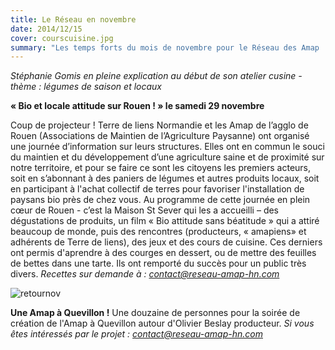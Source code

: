 ```yaml
---
title: Le Réseau en novembre
date: 2014/12/15
cover: courscuisine.jpg
summary: "Les temps forts du mois de novembre pour le Réseau des Amap : fête de la soupe à Bernay, une nouvelle Amap à Quevillon et une journée à St Sever \"Bio attitude, sans béatitude\"." 
---
```

*Stéphanie Gomis en pleine explication au début de son atelier cusine - thème : légumes de saison et locaux*


**« Bio et locale attitude sur Rouen ! » le samedi 29 novembre**

Coup de projecteur ! Terre de liens Normandie et les Amap de l’agglo de Rouen (Associations de Maintien de l’Agriculture Paysanne) ont organisé une journée d’information sur leurs structures. Elles ont en commun le souci du maintien et du développement d’une agriculture saine et de proximité sur notre territoire, et pour se faire ce sont les citoyens les premiers acteurs, soit en s’abonnant à des paniers de légumes et autres produits locaux, soit en participant à l'achat collectif de terres pour favoriser l'installation de paysans bio près de chez vous.
Au programme de cette journée en plein cœur de Rouen - c’est la Maison St Sever qui les a accueilli – des dégustations de produits, un film « Bio attitude sans béatitude » qui a attiré beaucoup de monde, puis des rencontres (producteurs, « amapiens» et adhérents de Terre de liens), des jeux et des cours de cuisine. 
Ces derniers ont permis d'aprendre à des courges en dessert, ou de mettre des feuilles de bettes dans une tarte. Ils ont remporté du succès pour un public très divers. *Recettes sur demande à : contact@reseau-amap-hn.com*

![retournov]({{media_url}}retournov.jpg)

**Une Amap à Quevillon !**
Une douzaine de personnes pour la soirée de création de l'Amap à Quevillon autour d'Olivier Beslay producteur. *Si vous êtes intéressés par le projet : contact@reseau-amap-hn.com*


 

